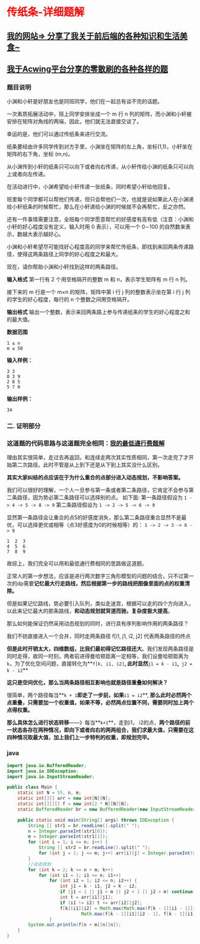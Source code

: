 # <font color='red'>传纸条-详细题解</font>

## [我的网站=> 分享了我关于前后端的各种知识和生活美食~](https://www.fanxy.cloud)

## [我于Acwing平台分享的零散刷的各种各样的题](https://www.acwing.com/blog/content/33005/) 

### 题目说明

小渊和小轩是好朋友也是同班同学，他们在一起总有谈不完的话题。

一次素质拓展活动中，班上同学安排坐成一个 m 行 n 列的矩阵，而小渊和小轩被安排在矩阵对角线的两端，因此，他们就无法直接交谈了。

幸运的是，他们可以通过传纸条来进行交流。

纸条要经由许多同学传到对方手里，小渊坐在矩阵的左上角，坐标(1,1)，小轩坐在矩阵的右下角，坐标 (m,n)。

从小渊传到小轩的纸条只可以向下或者向右传递，从小轩传给小渊的纸条只可以向上或者向左传递。

在活动进行中，小渊希望给小轩传递一张纸条，同时希望小轩给他回复。

班里每个同学都可以帮他们传递，但只会帮他们一次，也就是说如果此人在小渊递给小轩纸条的时候帮忙，那么在小轩递给小渊的时候就不会再帮忙，反之亦然。

还有一件事情需要注意，全班每个同学愿意帮忙的好感度有高有低（注意：小渊和小轩的好心程度没有定义，输入时用 0 表示），可以用一个 0∼100 的自然数来表示，数越大表示越好心。

小渊和小轩希望尽可能找好心程度高的同学来帮忙传纸条，即找到来回两条传递路径，使得这两条路径上同学的好心程度之和最大。

现在，请你帮助小渊和小轩找到这样的两条路径。

**输入格式**
第一行有 2 个用空格隔开的整数 m 和 n，表示学生矩阵有 m 行 n 列。

接下来的 m 行是一个 m×n 的矩阵，矩阵中第 i 行 j 列的整数表示坐在第 i 行 j 列的学生的好心程度，每行的 n 个整数之间用空格隔开。

**输出格式**
输出一个整数，表示来回两条路上参与传递纸条的学生的好心程度之和的最大值。

**数据范围**
```
1 ≤ n
m ≤ 50
```

**输入样例：**
```
3 3
0 3 9
2 8 5
5 7 0
```

**输出样例：**
```
34
```

### 二. 证明部分


###  这道题的代码思路与这道题完全相同：[我的最低通行费题解](https://www.acwing.com/solution/content/121537/) 

理由其实很简单，走过去再返回，和连续走两次其实性质相同，第一次走完了才开始第二次路径。此时不管是从上到下还是从下到上其实没什么区别。

**其实大家纠结的点应该在于为什么重合的点部分进入动态规划，不影响答案。**

我们可以很好的理解，一个人一旦参与第一条或者第二条路径，它肯定不会参与第二条路径，因为势必第二条路径可以选择别的点。
如下面:
第一条路径假设为 `1 -> 4 -> 5 -> 8 -> 9`
第二条路径假设为 `1 -> 2 -> 5 -> 6 -> 9`

显然第一条路径会让重合的点5的好感度消失，那么第二条路径重合显然不是最优，可以选择更优或相等（点3好感度为0的时候相等）的：
`1 -> 2 -> 3 -> 6 -> 9`

```
1  2  3
4  5  6
7  8  9
```

故综上，我们完全可以用和最低通行费相同的思路做这道题。

正常人的第一步想法，应该是进行两次数字三角形模型的问题的结合，只不过第一次的dp需要**记忆最大行走路线，然后根据第一步的路线把图像里面的点的权重清除。**

但是如果记忆路线，势必要引入队列，类似走迷宫，根据可以走的四个方向进入，以此来记忆最大的那条路线，**和动态规划就背道而驰，复杂度极大提高**。

那么如何能保证仍然采用动态规划的同时，进行具有序列影响作用的两条路径？

我们不妨直接进入一个合并，同时走两条路径 f[i1, j1, i2, j2] 代表两条路径的终点

**但是此时开销太大，四维数组，比我们最初得记忆路径还大**。我们发现两条路径是同时走得，故同一时刻，两者前进得曼哈顿距离一定相等，我们设曼哈顿距离为`k`，为了优化空间问题，直接转化为**`f[k, i1, i2]`**, 此时显然**`j1 = k - i1`**,**` j2 = k - i2`**

**这只是空间优化，那么当两条路径相互影响也就是路径重叠如何解决？**

很简单，两个路径每当**`k + 1`**即走了一步前，如果**`i1 = i2`**, **那么此时必然两个点重叠，只需要加一个权重值，如果不等，必然两点位置不同，需要同时加上两个点得权重。**

**那么具体怎么进行状态转移**——》每当**`k+1`**，走到i1， i2的点，**两个路径的前一状态各存在两种情况，即向下或者向右的两两组合，我们求最大值，只需要在这四种情况取最大值，加上我们上一步特判的权重，即规划完毕。**



### java 

```java
import java.io.BufferedReader;
import java.io.IOException;
import java.io.InputStreamReader;

public class Main {
    static int N = 55, n, m;
    static int[][] arr = new int[N][N];
    static int[][][] f = new int[2 * N][N][N];
    static BufferedReader br = new BufferedReader(new InputStreamReader(System.in));

    public static void main(String[] args) throws IOException {
        String [] str1 = br.readLine().split(" ");
        n = Integer.parseInt(str1[0]);
        m = Integer.parseInt(str1[1]);
        for (int i = 1; i <= n; i++) {
            String [] str2 = br.readLine().split(" ");
            for (int j = 1; j <= m; j++) arr[i][j] = Integer.parseInt(str2[j - 1]);
        }
        //动态规划
        for (int k = 2; k <= n + m; k++)
            for (int i1 = 1; i1 <= n; i1++)
                for (int i2 = 1; i2 <= n; i2++) {
                    int j1 = k - i1, j2 = k - i2;
                    if (j1 < 1 || j1 > m || j2 < 1 || j2 > m) continue;
                    int t = arr[i1][j1];
                    if (i1 != i2) t += arr[i2][j2];
                    f[k][i1][i2] = Math.max(Math.max(f[k - 1][i1 - 1][i2 - 1], f[k - 1][i1 - 1][i2]),
                            Math.max(f[k - 1][i1][i2 - 1], f[k - 1][i1][i2])) + t;
                }
        System.out.println(f[n + m][n][n]);
    }
}
```